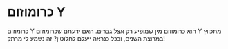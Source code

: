 # כרומוזום Y

כרומוזום Y הוא כרומוזום מין שמופיע רק אצל גברים. האם ידעתם שכרומוזום Y מתכווץ
במרוצת השנים, וככל כנראה ייעלם לחלוטין? זה נשמע לי מרתק!
